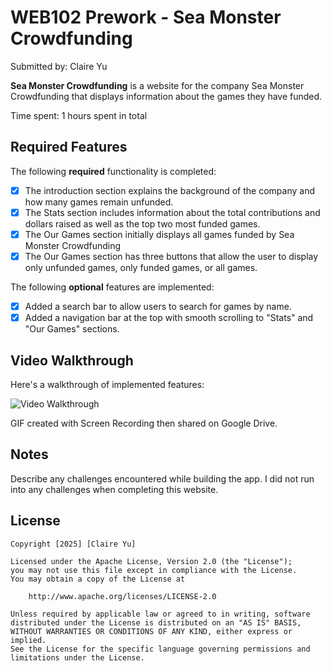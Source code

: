 # WEB102 Prework - Sea Monster Crowdfunding

Submitted by: Claire Yu

**Sea Monster Crowdfunding** is a website for the company Sea Monster Crowdfunding that displays information about the games they have funded.

Time spent: 1 hours spent in total

## Required Features

The following **required** functionality is completed:

- [x] The introduction section explains the background of the company and how many games remain unfunded.
- [x] The Stats section includes information about the total contributions and dollars raised as well as the top two most funded games.
- [x] The Our Games section initially displays all games funded by Sea Monster Crowdfunding
- [x] The Our Games section has three buttons that allow the user to display only unfunded games, only funded games, or all games.

The following **optional** features are implemented:

- [x] Added a search bar to allow users to search for games by name.
- [x] Added a navigation bar at the top with smooth scrolling to "Stats" and "Our Games" sections.

## Video Walkthrough

Here's a walkthrough of implemented features:

<img src='https://drive.google.com/file/d/1NbdhOYnVMLN2P_GdQSMXXE20EuKgfHcc/view?usp=sharing' title='Video Walkthrough' width='' alt='Video Walkthrough' />

<!-- Replace this with whatever GIF tool you used! -->

GIF created with Screen Recording then shared on Google Drive.

<!-- Recommended tools:
[Kap](https://getkap.co/) for macOS
[ScreenToGif](https://www.screentogif.com/) for Windows
[peek](https://github.com/phw/peek) for Linux. -->

## Notes

Describe any challenges encountered while building the app.
I did not run into any challenges when completing this website.

## License

    Copyright [2025] [Claire Yu]

    Licensed under the Apache License, Version 2.0 (the "License");
    you may not use this file except in compliance with the License.
    You may obtain a copy of the License at

        http://www.apache.org/licenses/LICENSE-2.0

    Unless required by applicable law or agreed to in writing, software
    distributed under the License is distributed on an "AS IS" BASIS,
    WITHOUT WARRANTIES OR CONDITIONS OF ANY KIND, either express or implied.
    See the License for the specific language governing permissions and
    limitations under the License.
